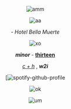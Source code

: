 <div align='center'> 



![amm](https://github.com/user-attachments/assets/e0d979b6-1e56-41a3-a721-6c57f6bcc5ba)



![aa](https://github.com/user-attachments/assets/c6563b01-1850-4444-9475-eae67cee5b2e)



_-_  _Hotel Bella Muerte_


![xo](https://github.com/user-attachments/assets/25e24b7c-3db8-43ba-91c6-8cc74b32c495)







 **_minor_** - <ins>**thirteen**</ins>


   <ins>_c + h_</ins> ,  **_w2i_** 


   

[![spotify-github-profile](https://spotify-github-profile.kittinanx.com/api/view?uid=31dsfo6hayd34vhqg7gfgqax4vra&cover_image=true&theme=natemoo-re&show_offline=false&background_color=000000&interchange=true&bar_color=808080&bar_color_cover=false)






![ok](https://github.com/user-attachments/assets/c6563b01-1850-4444-9475-eae67cee5b2e)




![um](https://github.com/user-attachments/assets/de128d9f-f0be-472e-94d8-a930292968ed)

